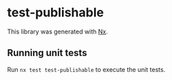 # test-publishable

This library was generated with [Nx](https://nx.dev).

## Running unit tests

Run `nx test test-publishable` to execute the unit tests.
